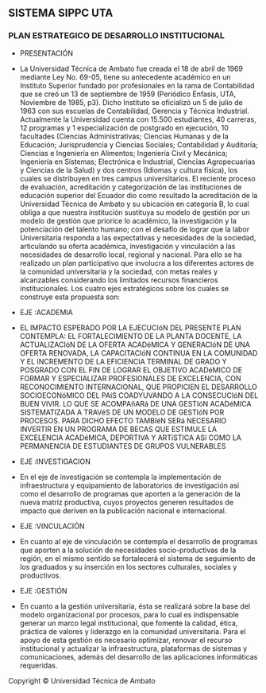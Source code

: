 ## SISTEMA SIPPC UTA

### PLAN ESTRATEGICO DE DESARROLLO INSTITUCIONAL

* PRESENTACIÓN

* La Universidad Técnica de Ambato fue creada el 18 de abril de 1969 mediante Ley No. 69-05, tiene su antecedente académico en un Instituto Superior fundado por profesionales en la rama de Contabilidad que se creó un 13 de septiembre de 1959 \(Periódico Énfasis, UTA, Noviembre de 1985, p3\). Dicho Instituto se oficializó un 5 de julio de 1963 con sus escuelas de Contabilidad, Gerencia y Técnica Industrial. Actualmente la Universidad cuenta con 15.500 estudiantes, 40 carreras, 12 programas y 1 especialización de postgrado en ejecución, 10 facultades \(Ciencias Administrativas; Ciencias Humanas y de la Educación; Jurisprudencia y Ciencias Sociales; Contabilidad y Auditoría; Ciencias e Ingeniería en Alimentos; Ingeniería Civil y Mecánica; Ingeniería en Sistemas; Electrónica e Industrial, Ciencias Agropecuarias y Ciencias de la Salud\) y dos centros \(Idiomas y cultura física\), los cuales se distribuyen en tres campus universitarios. El reciente proceso de evaluación, acreditación y categorización de las instituciones de educación superior del Ecuador dio como resultado la acreditación de la Universidad Técnica de Ambato y su ubicación en categoría B, lo cual obliga a que nuestra institución sustituya su modelo de gestión por un modelo de gestión que priorice lo académico, la investigación y la potenciación del talento humano; con el desafío de lograr que la labor Universitaria responda a las expectativas y necesidades de la sociedad, articulando su oferta académica, investigación y vinculación a las necesidades de desarrollo local, regional y nacional. Para ello se ha realizado un plan participativo que involucra a los diferentes actores de la comunidad universitaria y la sociedad, con metas reales y alcanzables considerando los limitados recursos financieros institucionales. Los cuatro ejes estratégicos sobre los cuales se construye esta propuesta son:
* EJE :ACADEMIA
* EL IMPACTO ESPERADO POR LA EJECUCIóN DEL PRESENTE PLAN CONTEMPLA: EL FORTALECIMIENTO DE LA PLANTA DOCENTE, LA ACTUALIZACIóN DE LA OFERTA ACADéMICA Y GENERACIóN DE UNA OFERTA RENOVADA, LA CAPACITACIóN CONTINUA EN LA COMUNIDAD Y EL INCREMENTO DE LA EFICIENCIA TERMINAL DE GRADO Y POSGRADO CON EL FIN DE LOGRAR EL OBJETIVO ACADéMICO DE FORMAR Y ESPECIALIZAR PROFESIONALES DE EXCELENCIA, CON RECONOCIMIENTO INTERNACIONAL, QUE PROPICIEN EL DESARROLLO SOCIOECONóMICO DEL PAíS COADYUVANDO A LA CONSECUCIóN DEL BUEN VIVIR. LO QUE SE ACOMPAñARá DE UNA GESTIóN ACADéMICA SISTEMATIZADA A TRAVéS DE UN MODELO DE GESTIóN POR PROCESOS. PARA DICHO EFECTO TAMBIéN SERá NECESARIO INVERTIR EN UN PROGRAMA DE BECAS QUE ESTIMULE LA EXCELENCIA ACADéMICA, DEPORTIVA Y ARTíSTICA ASí COMO LA PERMANENCIA DE ESTUDIANTES DE GRUPOS VULNERABLES
* EJE :INVESTIGACION
* En el eje de investigación se contempla la implementación de infraestructura y equipamiento de laboratorios de investigación así como el desarrollo de programas que aporten a la generación de la nueva matriz productiva, cuyos proyectos generen resultados de impacto que deriven en la publicación nacional e internacional.
* EJE :VINCULACIÓN
* En cuanto al eje de vinculación se contempla el desarrollo de programas que aporten a la solución de necesidades socio-productivas de la región, en el mismo sentido se fortalecerá el sistema de seguimiento de los graduados y su inserción en los sectores culturales, sociales y productivos.
* EJE :GESTIÓN
* En cuanto a la gestión universitaria, ésta se realizará sobre la base del modelo organizacional por procesos, para lo cual es indispensable generar un marco legal institucional, que fomente la calidad, ética, práctica de valores y liderazgo en la comunidad universitaria. Para el apoyo de esta gestión es necesario optimizar, renovar el recurso institucional y actualizar la infraestructura, plataformas de sistemas y comunicaciones, además del desarrollo de las aplicaciones informáticas requeridas.

Copyright © Universidad Técnica de Ambato

